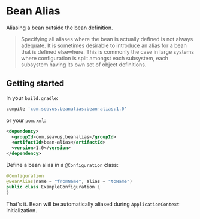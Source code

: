 # Bean Alias

Aliasing a bean outside the bean definition.

> Specifying all aliases where the bean is actually defined is not always adequate. It is sometimes desirable to introduce an alias for a bean that is defined elsewhere. This is commonly the case in large systems where configuration is split amongst each subsystem, each subsystem having its own set of object definitions.

## Getting started

In your `build.gradle`:

```groovy
compile 'com.seavus.beanalias:bean-alias:1.0'
```

or your `pom.xml`:

```xml
<dependency>
  <groupId>com.seavus.beanalias</groupId>
  <artifactId>bean-alias</artifactId>
  <version>1.0</version>
</dependency>
```

Define a bean alias in a `@Configuration` class:

```java
@Configuration
@BeanAlias(name = "fromName", alias = "toName")
public class ExampleConfiguration {
}
```

That's it. Bean will be automatically aliased during `ApplicationContext` initialization.
